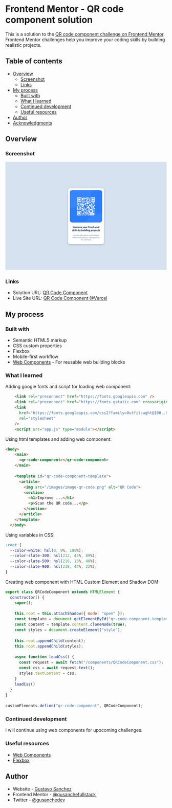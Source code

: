 # Frontend Mentor - QR code component solution

This is a solution to the [QR code component challenge on Frontend Mentor](https://www.frontendmentor.io/challenges/qr-code-component-iux_sIO_H). Frontend Mentor challenges help you improve your coding skills by building realistic projects. 

## Table of contents

- [Overview](#overview)
  - [Screenshot](#screenshot)
  - [Links](#links)
- [My process](#my-process)
  - [Built with](#built-with)
  - [What I learned](#what-i-learned)
  - [Continued development](#continued-development)
  - [Useful resources](#useful-resources)
- [Author](#author)
- [Acknowledgments](#acknowledgments)


## Overview

### Screenshot

![](/myscreenshots/QRComponent-desktop.png)


### Links

- Solution URL: [QR Code Component](https://www.frontendmentor.io/solutions/qr-code-component-39Venk_KMN)
- Live Site URL: [QR Code Component @Vercel](https://frontendmentor-qr-code-component-rosy.vercel.app/)

## My process

### Built with

- Semantic HTML5 markup
- CSS custom properties
- Flexbox
- Mobile-first workflow
- [Web Components](https://developer.mozilla.org/en-US/docs/Web/API/Web_components) - For reusable web building blocks

### What I learned

Adding google fonts and script for loading web component:
```html
    <link rel="preconnect" href="https://fonts.googleapis.com" />
    <link rel="preconnect" href="https://fonts.gstatic.com" crossorigin />
    <link
      href="https://fonts.googleapis.com/css2?family=Outfit:wght@100..900&display=swap"
      rel="stylesheet"
    />
    <script src="app.js" type="module"></script>

```
Using html templates and adding web component:
```html
<body>
    <main>
      <qr-code-component></qr-code-component>
    </main>

    <template id="qr-code-component-template">
      <article>
        <img src="/images/image-qr-code.png" alt="QR Code">
        <section>
          <h1>Improve ...</h1>
          <p>Scan the QR code...</p>
        </section>
      </article>
    </template>
  </body>
```
Using variables in CSS:
```css
:root {
  --color-white: hsl(0, 0%, 100%);
  --color-slate-300: hsl(212, 45%, 89%);
  --color-slate-500: hsl(216, 15%, 48%);
  --color-slate-900: hsl(218, 44%, 22%);
}
```
Creating web component with HTML Custom Element and Shadow DOM:
```js
export class QRCodeComponent extends HTMLElement {
  constructor() {
    super();

    this.root = this.attachShadow({ mode: "open" });
    const template = document.getElementById("qr-code-component-template");
    const content = template.content.cloneNode(true);
    const styles = document.createElement("style");

    this.root.appendChild(content);
    this.root.appendChild(styles);

    async function loadCss() {
      const request = await fetch("/components/QRCodeComponent.css");
      const css = await request.text();
      styles.textContent = css;
    }
    loadCss()
  }
}

customElements.define("qr-code-component", QRCodeComponent);

```

### Continued development

I will continue using web components for upocoming challenges.

### Useful resources

- [Web Components](https://developer.mozilla.org/en-US/docs/Web/API/Web_components)
- [Flexbox](https://css-tricks.com/snippets/css/a-guide-to-flexbox/) 

## Author

- Website - [Gustavo Sanchez](https://www.your-site.com)
- Frontend Mentor - [@gusanchefullstack](https://www.frontendmentor.io/profile/gusanchefullstack)
- Twitter - [@gusanchedev](https://twitter.com/gusanchedev)

